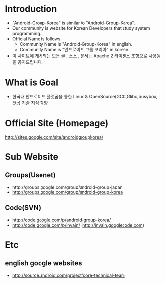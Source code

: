 # Introduction #
  * "Android-Group-Korea" is similar to "Android-Group-Korea".
  * Our community is website for Korean Developers that study system programming.
  * Official Name is follows.
    * Community Name is "Android-Group-Korea" in english.
    * Community Name is "안드로이드 그룹 코리아" in korean.
  * 이 사이트에 게시되는 모든 글 , 소스 , 문서는 Apache 2 라이센스 조항으로 사용됨을 공지드립니다.

# What is Goal #
  * 한국내 안드로이드 플랫폼을 통한  Linux & OpenSource(GCC,Glibc,busybox, Etc)  기술 지식 함양

# Official Site (Homepage) #

http://sites.google.com/site/androidgroupkorea/

# Sub Website #

## Groups(Usenet) ##
  * http://groups.google.com/group/android-group-japan
  * http://groups.google.com/group/android-group-korea

## Code(SVN) ##
  * http://code.google.com/p/android-group-korea/
  * http://code.google.com/p/invain/  (http://invain.googlecode.com)

# Etc #
## english google websites ##
  * http://source.android.com/project/core-technical-team
